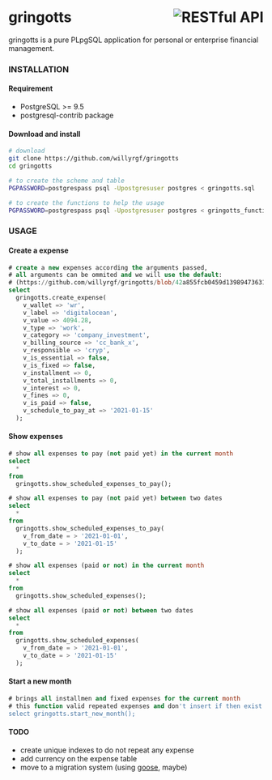 # <img align="right" src="https://vignette.wikia.nocookie.net/harrypotter/images/e/e3/Potter_vault.jpg/revision/latest/scale-to-width-down/400" alt="RESTful API" title="RESTful API"> gringotts
gringotts is a pure PLpgSQL application for personal or enterprise financial management.


### INSTALLATION

#### Requirement
- PostgreSQL >= 9.5
- postgresql-contrib package

#### Download and install 
```sh
# download
git clone https://github.com/willyrgf/gringotts
cd gringotts
```
```sh
# to create the scheme and table
PGPASSWORD=postgrespass psql -Upostgresuser postgres < gringotts.sql

# to create the functions to help the usage
PGPASSWORD=postgrespass psql -Upostgresuser postgres < gringotts_functions.sql
```

### USAGE

#### Create a expense
```sql
# create a new expenses according the arguments passed,
# all arguments can be ommited and we will use the default:
# (https://github.com/willyrgf/gringotts/blob/42a855fcb0459d139894736319d12b010e57a030/gringotts_functions.sql#L271)
select
  gringotts.create_expense(
    v_wallet => 'wr',
    v_label => 'digitalocean',
    v_value => 4094.28,
    v_type => 'work',
    v_category => 'company_investment',
    v_billing_source => 'cc_bank_x',
    v_responsible => 'cryp',
    v_is_essential => false,
    v_is_fixed => false,
    v_installment => 0,
    v_total_installments => 0,
    v_interest => 0,
    v_fines => 0,
    v_is_paid => false,
    v_schedule_to_pay_at => '2021-01-15'
  );
```

#### Show expenses
```sql
# show all expenses to pay (not paid yet) in the current month
select
  *
from
  gringotts.show_scheduled_expenses_to_pay();

# show all expenses to pay (not paid yet) between two dates
select
  *
from
  gringotts.show_scheduled_expenses_to_pay(
    v_from_date = > '2021-01-01',
    v_to_date = > '2021-01-15'
  );
```

```sql
# show all expenses (paid or not) in the current month
select
  *
from
  gringotts.show_scheduled_expenses();

# show all expenses (paid or not) between two dates
select
  *
from
  gringotts.show_scheduled_expenses(
    v_from_date = > '2021-01-01',
    v_to_date = > '2021-01-15'
  );
```

#### Start a new month
```sql
# brings all installmen and fixed expenses for the current month 
# this function valid repeated expenses and don't insert if then exist
select gringotts.start_new_month();
```

#### TODO
- create unique indexes to do not repeat any expense
- add currency on the expense table
- move to a migration system (using [goose](https://github.com/pressly/goose), maybe)


